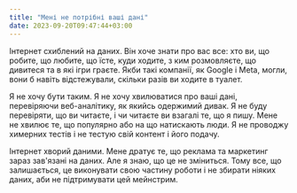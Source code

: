 ```yaml
---
title: "Мені не потрібні ваші дані"
date: 2023-09-20T09:47:44+03:00
---
```


Інтернет схиблений на даних. Він хоче знати про вас все: хто ви, що робите, що любите, що їсте, куди ходите, з ким розмовляєте, що дивитеся та в які ігри граєте. Якби такі компанії, як Google і Meta, могли, вони б навіть відстежували, скільки разів ви ходите в туалет.

Я не хочу бути таким. Я не хочу хвилюватися про ваші дані, перевіряючи веб-аналітику, як якийсь одержимий дивак. Я не буду перевіряти, що ви читаєте, і чи читаєте ви взагалі те, що я пишу. Мене не хвилює те, що популярно або на що натискають люди. Я не проводжу химерних тестів і не тестую свій контент і його подачу.

Інтернет хворий даними. Мене дратує те, що реклама та маркетинг зараз зав'язані на даних. Але я знаю, що це не зміниться. Тому все, що залишається, це виконувати свою частину роботи і не збирати ніяких даних, аби не підтримувати цей мейнстрим.
